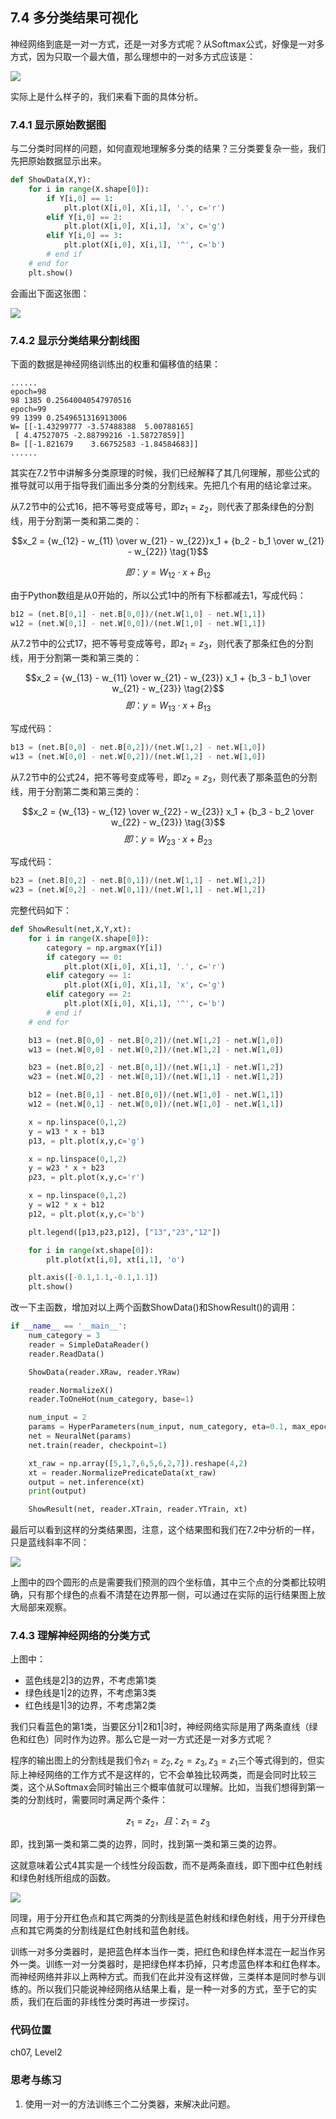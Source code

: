 <!--Copyright © Microsoft Corporation. All rights reserved.
  适用于[License](https://github.com/Microsoft/ai-edu/blob/master/LICENSE.md)版权许可-->
  
## 7.4 多分类结果可视化

神经网络到底是一对一方式，还是一对多方式呢？从Softmax公式，好像是一对多方式，因为只取一个最大值，那么理想中的一对多方式应该是：

<img src="../Images/7/OneVsOthers.png" ch="500" />

实际上是什么样子的，我们来看下面的具体分析。

### 7.4.1 显示原始数据图

与二分类时同样的问题，如何直观地理解多分类的结果？三分类要复杂一些，我们先把原始数据显示出来。

```Python
def ShowData(X,Y):
    for i in range(X.shape[0]):
        if Y[i,0] == 1:
            plt.plot(X[i,0], X[i,1], '.', c='r')
        elif Y[i,0] == 2:
            plt.plot(X[i,0], X[i,1], 'x', c='g')
        elif Y[i,0] == 3:
            plt.plot(X[i,0], X[i,1], '^', c='b')
        # end if
    # end for
    plt.show()
```

会画出下面这张图：

<img src="../Images/7/source_data.png" ch="500" />

### 7.4.2 显示分类结果分割线图

下面的数据是神经网络训练出的权重和偏移值的结果：

```
......
epoch=98
98 1385 0.25640040547970516
epoch=99
99 1399 0.2549651316913006
W= [[-1.43299777 -3.57488388  5.00788165]
 [ 4.47527075 -2.88799216 -1.58727859]]
B= [[-1.821679    3.66752583 -1.84584683]]
......
```

其实在7.2节中讲解多分类原理的时候，我们已经解释了其几何理解，那些公式的推导就可以用于指导我们画出多分类的分割线来。先把几个有用的结论拿过来。

从7.2节中的公式16，把不等号变成等号，即$z_1=z_2$，则代表了那条绿色的分割线，用于分割第一类和第二类的：

$$x_2 = {w_{12} - w_{11} \over w_{21} - w_{22}}x_1 + {b_2 - b_1 \over w_{21} - w_{22}} \tag{1}$$

$$即：y = W_{12} \cdot x + B_{12}$$

由于Python数组是从0开始的，所以公式1中的所有下标都减去1，写成代码：

```Python
b12 = (net.B[0,1] - net.B[0,0])/(net.W[1,0] - net.W[1,1])
w12 = (net.W[0,1] - net.W[0,0])/(net.W[1,0] - net.W[1,1])
```

从7.2节中的公式17，把不等号变成等号，即$z_1=z_3$，则代表了那条红色的分割线，用于分割第一类和第三类的：

$$x_2 = {w_{13} - w_{11} \over w_{21} - w_{23}} x_1 + {b_3 - b_1 \over w_{21} - w_{23}} \tag{2}$$
$$即：y = W_{13} \cdot x + B_{13}$$

写成代码：

```Python
b13 = (net.B[0,0] - net.B[0,2])/(net.W[1,2] - net.W[1,0])
w13 = (net.W[0,0] - net.W[0,2])/(net.W[1,2] - net.W[1,0])
```

从7.2节中的公式24，把不等号变成等号，即$z_2=z_3$，则代表了那条蓝色的分割线，用于分割第二类和第三类的：

$$x_2 = {w_{13} - w_{12} \over w_{22} - w_{23}} x_1 + {b_3 - b_2 \over w_{22} - w_{23}} \tag{3}$$
$$即：y = W_{23} \cdot x + B_{23}$$

写成代码：

```Python
b23 = (net.B[0,2] - net.B[0,1])/(net.W[1,1] - net.W[1,2])
w23 = (net.W[0,2] - net.W[0,1])/(net.W[1,1] - net.W[1,2])
```

完整代码如下：

```Python
def ShowResult(net,X,Y,xt):
    for i in range(X.shape[0]):
        category = np.argmax(Y[i])
        if category == 0:
            plt.plot(X[i,0], X[i,1], '.', c='r')
        elif category == 1:
            plt.plot(X[i,0], X[i,1], 'x', c='g')
        elif category == 2:
            plt.plot(X[i,0], X[i,1], '^', c='b')
        # end if
    # end for

    b13 = (net.B[0,0] - net.B[0,2])/(net.W[1,2] - net.W[1,0])
    w13 = (net.W[0,0] - net.W[0,2])/(net.W[1,2] - net.W[1,0])

    b23 = (net.B[0,2] - net.B[0,1])/(net.W[1,1] - net.W[1,2])
    w23 = (net.W[0,2] - net.W[0,1])/(net.W[1,1] - net.W[1,2])

    b12 = (net.B[0,1] - net.B[0,0])/(net.W[1,0] - net.W[1,1])
    w12 = (net.W[0,1] - net.W[0,0])/(net.W[1,0] - net.W[1,1])

    x = np.linspace(0,1,2)
    y = w13 * x + b13
    p13, = plt.plot(x,y,c='g')

    x = np.linspace(0,1,2)
    y = w23 * x + b23
    p23, = plt.plot(x,y,c='r')

    x = np.linspace(0,1,2)
    y = w12 * x + b12
    p12, = plt.plot(x,y,c='b')

    plt.legend([p13,p23,p12], ["13","23","12"])

    for i in range(xt.shape[0]):
        plt.plot(xt[i,0], xt[i,1], 'o')

    plt.axis([-0.1,1.1,-0.1,1.1])
    plt.show()
```

改一下主函数，增加对以上两个函数ShowData()和ShowResult()的调用：

```Python
if __name__ == '__main__':
    num_category = 3
    reader = SimpleDataReader()
    reader.ReadData()

    ShowData(reader.XRaw, reader.YRaw)

    reader.NormalizeX()
    reader.ToOneHot(num_category, base=1)

    num_input = 2
    params = HyperParameters(num_input, num_category, eta=0.1, max_epoch=100, batch_size=10, eps=1e-3, net_type=NetType.MultipleClassifier)
    net = NeuralNet(params)
    net.train(reader, checkpoint=1)

    xt_raw = np.array([5,1,7,6,5,6,2,7]).reshape(4,2)
    xt = reader.NormalizePredicateData(xt_raw)
    output = net.inference(xt)
    print(output)

    ShowResult(net, reader.XTrain, reader.YTrain, xt)
```

最后可以看到这样的分类结果图，注意，这个结果图和我们在7.2中分析的一样，只是蓝线斜率不同：

<img src="../Images/7/result.png" ch="500" />

上图中的四个圆形的点是需要我们预测的四个坐标值，其中三个点的分类都比较明确，只有那个绿色的点看不清楚在边界那一侧，可以通过在实际的运行结果图上放大局部来观察。

### 7.4.3 理解神经网络的分类方式

上图中：
- 蓝色线是2|3的边界，不考虑第1类
- 绿色线是1|2的边界，不考虑第3类
- 红色线是1|3的边界，不考虑第2类

我们只看蓝色的第1类，当要区分1|2和1|3时，神经网络实际是用了两条直线（绿色和红色）同时作为边界。那么它是一对一方式还是一对多方式呢？

程序的输出图上的分割线是我们令$z_1=z_2, z_2=z_3, z_3=z_1$三个等式得到的，但实际上神经网络的工作方式不是这样的，它不会单独比较两类，而是会同时比较三类，这个从Softmax会同时输出三个概率值就可以理解。比如，当我们想得到第一类的分割线时，需要同时满足两个条件：

$$z_1=z_2，且：z_1=z_3 \tag{4}$$

即，找到第一类和第二类的边界，同时，找到第一类和第三类的边界。

这就意味着公式4其实是一个线性分段函数，而不是两条直线，即下图中红色射线和绿色射线所组成的函数。

<img src="../Images/7/multiple_result_true.png" ch="500" />

同理，用于分开红色点和其它两类的分割线是蓝色射线和绿色射线，用于分开绿色点和其它两类的分割线是红色射线和蓝色射线。

训练一对多分类器时，是把蓝色样本当作一类，把红色和绿色样本混在一起当作另外一类。训练一对一分类器时，是把绿色样本扔掉，只考虑蓝色样本和红色样本。而神经网络并非以上两种方式。而我们在此并没有这样做，三类样本是同时参与训练的。所以我们只能说神经网络从结果上看，是一种一对多的方式，至于它的实质，我们在后面的非线性分类时再进一步探讨。

### 代码位置

ch07, Level2


### 思考与练习

1. 使用一对一的方法训练三个二分类器，来解决此问题。
